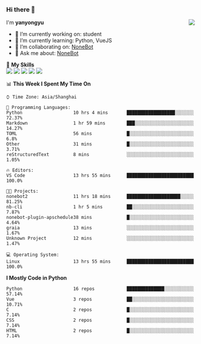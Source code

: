 ### Hi there 👋

<a href="#">
  <img align="right" src="https://github-readme-stats.vercel.app/api?username=yanyongyu&count_private=true&show_icons=true&bg_color=15,f2f7fd,E0EAFC" />
</a>

I'm **yanyongyu**

- 🔭 I’m currently working on: student
- 🌱 I’m currently learning: Python, VueJS
- 👯 I’m collaborating on: [NoneBot](https://github.com/nonebot)
- 💬 Ask me about: [NoneBot](https://github.com/nonebot)

🌟 **My Skills**  
![](https://img.shields.io/badge/-Python-3e74a2?style=flat-square&logo=Python&logoColor=fff)
![](https://img.shields.io/badge/-Vue-4fc08d?style=flat-square&logo=Vue.js&logoColor=fff)
![](https://img.shields.io/badge/-Node.js-339933?style=flat-square&logo=Node.js&logoColor=fff)
![](https://img.shields.io/badge/-Docker-2496ED?style=flat-square&logo=Docker&logoColor=fff)
![](https://img.shields.io/badge/-Linux-000000?style=flat-square&logo=Linux&logoColor=fff)

<!--START_SECTION:waka-->
📊 **This Week I Spent My Time On** 

```text
⌚︎ Time Zone: Asia/Shanghai

💬 Programming Languages: 
Python                   10 hrs 4 mins       ██████████████████░░░░░░░   72.37% 
Markdown                 1 hr 59 mins        ███░░░░░░░░░░░░░░░░░░░░░░   14.27% 
TOML                     56 mins             █░░░░░░░░░░░░░░░░░░░░░░░░   6.8% 
Other                    31 mins             █░░░░░░░░░░░░░░░░░░░░░░░░   3.71% 
reStructuredText         8 mins              ░░░░░░░░░░░░░░░░░░░░░░░░░   1.05%

🔥 Editors: 
VS Code                  13 hrs 55 mins      █████████████████████████   100.0%

🐱‍💻 Projects: 
nonebot2                 11 hrs 18 mins      ████████████████████░░░░░   81.25% 
nb-cli                   1 hr 5 mins         ██░░░░░░░░░░░░░░░░░░░░░░░   7.87% 
nonebot-plugin-apschedule38 mins             █░░░░░░░░░░░░░░░░░░░░░░░░   4.64% 
graia                    13 mins             ░░░░░░░░░░░░░░░░░░░░░░░░░   1.67% 
Unknown Project          12 mins             ░░░░░░░░░░░░░░░░░░░░░░░░░   1.47%

💻 Operating System: 
Linux                    13 hrs 55 mins      █████████████████████████   100.0%

```

**I Mostly Code in Python** 

```text
Python                   16 repos            ██████████████░░░░░░░░░░░   57.14% 
Vue                      3 repos             ██░░░░░░░░░░░░░░░░░░░░░░░   10.71% 
C                        2 repos             █░░░░░░░░░░░░░░░░░░░░░░░░   7.14% 
CSS                      2 repos             █░░░░░░░░░░░░░░░░░░░░░░░░   7.14% 
HTML                     2 repos             █░░░░░░░░░░░░░░░░░░░░░░░░   7.14%

```



<!--END_SECTION:waka-->
